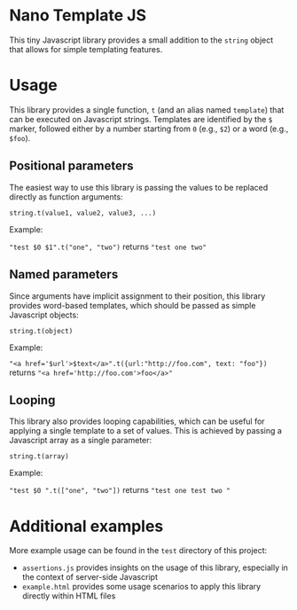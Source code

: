 # Nano Template JS

This tiny Javascript library provides a small addition to the `string` object that allows for simple templating features.

# Usage

This library provides a single function, `t` (and an alias named `template`) that can be executed on Javascript strings. Templates are identified by the `$` marker, followed either by a number starting from `0` (e.g., `$2`) or a word (e.g., `$foo`).


## Positional parameters

The easiest way to use this library is passing the values to be replaced directly as function arguments:

`string.t(value1, value2, value3, ...)`

Example:

`"test $0 $1".t("one", "two")` returns `"test one two"`


## Named parameters

Since arguments have implicit assignment to their position, this library provides word-based templates, which should be passed as simple Javascript objects:

`string.t(object)`

Example:

`"<a href='$url'>$text</a>".t({url:"http://foo.com", text: "foo"})` returns `"<a href='http://foo.com'>foo</a>"`


## Looping

This library also provides looping capabilities, which can be useful for applying a single template to a set of values. This is achieved by passing a Javascript array as a single parameter:

`string.t(array)`

Example:

`"test $0 ".t(["one", "two"])` returns `"test one test two "`


# Additional examples

More example usage can be found in the `test` directory of this project:

* `assertions.js` provides insights on the usage of this library, especially in the context of server-side Javascript
* `example.html` provides some usage scenarios to apply this library directly within HTML files